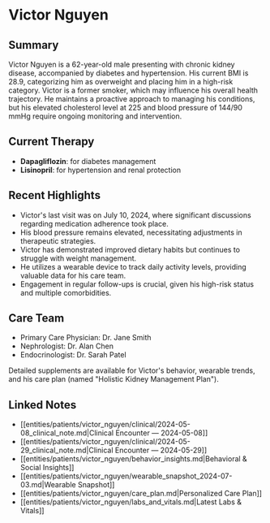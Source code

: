 # Victor Nguyen

## Summary
Victor Nguyen is a 62-year-old male presenting with chronic kidney disease, accompanied by diabetes and hypertension. His current BMI is 28.9, categorizing him as overweight and placing him in a high-risk category. Victor is a former smoker, which may influence his overall health trajectory. He maintains a proactive approach to managing his conditions, but his elevated cholesterol level at 225 and blood pressure of 144/90 mmHg require ongoing monitoring and intervention.

## Current Therapy
- **Dapagliflozin**: for diabetes management
- **Lisinopril**: for hypertension and renal protection

## Recent Highlights
- Victor's last visit was on July 10, 2024, where significant discussions regarding medication adherence took place.
- His blood pressure remains elevated, necessitating adjustments in therapeutic strategies.
- Victor has demonstrated improved dietary habits but continues to struggle with weight management.
- He utilizes a wearable device to track daily activity levels, providing valuable data for his care team.
- Engagement in regular follow-ups is crucial, given his high-risk status and multiple comorbidities.

## Care Team
- Primary Care Physician: Dr. Jane Smith
- Nephrologist: Dr. Alan Chen
- Endocrinologist: Dr. Sarah Patel

Detailed supplements are available for Victor's behavior, wearable trends, and his care plan (named "Holistic Kidney Management Plan").

## Linked Notes
- [[entities/patients/victor_nguyen/clinical/2024-05-08_clinical_note.md|Clinical Encounter — 2024-05-08]]
- [[entities/patients/victor_nguyen/clinical/2024-05-29_clinical_note.md|Clinical Encounter — 2024-05-29]]
- [[entities/patients/victor_nguyen/behavior_insights.md|Behavioral & Social Insights]]
- [[entities/patients/victor_nguyen/wearable_snapshot_2024-07-03.md|Wearable Snapshot]]
- [[entities/patients/victor_nguyen/care_plan.md|Personalized Care Plan]]
- [[entities/patients/victor_nguyen/labs_and_vitals.md|Latest Labs & Vitals]]
